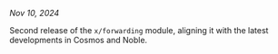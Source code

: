 *Nov 10, 2024*

Second release of the `x/forwarding` module, aligning it with the latest developments in Cosmos and Noble.
